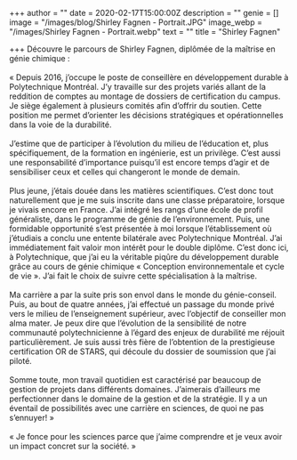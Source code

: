 +++
author = ""
date = 2020-02-17T15:00:00Z
description = ""
genie = []
image = "/images/blog/Shirley Fagnen - Portrait.JPG"
image_webp = "/images/Shirley Fagnen - Portrait.webp"
text = ""
title = "Shirley Fagnen"

+++
Découvre le parcours de Shirley Fagnen, diplômée de la maîtrise en génie chimique :  
⠀⠀⠀⠀⠀⠀⠀⠀⠀  
« Depuis 2016, j’occupe le poste de conseillère en développement durable à Polytechnique Montréal. J’y travaille sur des projets variés allant de la reddition de comptes au montage de dossiers de certification du campus. Je siège également à plusieurs comités afin d’offrir du soutien. Cette position me permet d’orienter les décisions stratégiques et opérationnelles dans la voie de la durabilité.  
⠀⠀⠀⠀⠀⠀⠀⠀⠀  
J’estime que de participer à l’évolution du milieu de l’éducation et, plus spécifiquement, de la formation en ingénierie, est un privilège. C’est aussi une responsabilité d’importance puisqu’il est encore temps d’agir et de sensibiliser ceux et celles qui changeront le monde de demain.  
⠀⠀⠀⠀⠀⠀⠀⠀⠀  
Plus jeune, j’étais douée dans les matières scientifiques. C’est donc tout naturellement que je me suis inscrite dans une classe préparatoire, lorsque je vivais encore en France. J’ai intégré les rangs d’une école de profil généraliste, dans le programme de génie de l’environnement. Puis, une formidable opportunité s’est présentée à moi lorsque l’établissement où j’étudiais a conclu une entente bilatérale avec Polytechnique Montréal. J’ai immédiatement fait valoir mon intérêt pour le double diplôme. C’est donc ici, à Polytechnique, que j’ai eu la véritable piqûre du développement durable grâce au cours de génie chimique « Conception environnementale et cycle de vie ». J’ai fait le choix de suivre cette spécialisation à la maîtrise.  
⠀⠀⠀⠀⠀⠀⠀⠀⠀  
Ma carrière a par la suite pris son envol dans le monde du génie-conseil. Puis, au bout de quatre années, j’ai effectué un passage du monde privé vers le milieu de l’enseignement supérieur, avec l’objectif de conseiller mon alma mater. Je peux dire que l’évolution de la sensibilité de notre communauté polytechnicienne à l’égard des enjeux de durabilité me réjouit particulièrement. Je suis aussi très fière de l’obtention de la prestigieuse certification OR de STARS, qui découle du dossier de soumission que j’ai piloté.  
⠀⠀⠀⠀⠀⠀⠀⠀⠀  
Somme toute, mon travail quotidien est caractérisé par beaucoup de gestion de projets dans différents domaines. J’aimerais d’ailleurs me perfectionner dans le domaine de la gestion et de la stratégie. Il y a un éventail de possibilités avec une carrière en sciences, de quoi ne pas s’ennuyer! »  
⠀⠀⠀⠀⠀⠀⠀⠀⠀  
« Je fonce pour les sciences parce que j’aime comprendre et je veux avoir un impact concret sur la société. »